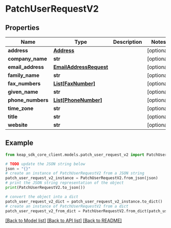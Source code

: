 # PatchUserRequestV2


## Properties

Name | Type | Description | Notes
------------ | ------------- | ------------- | -------------
**address** | [**Address**](Address.md) |  | [optional] 
**company_name** | **str** |  | [optional] 
**email_address** | [**EmailAddressRequest**](EmailAddressRequest.md) |  | [optional] 
**family_name** | **str** |  | [optional] 
**fax_numbers** | [**List[FaxNumber]**](FaxNumber.md) |  | [optional] 
**given_name** | **str** |  | [optional] 
**phone_numbers** | [**List[PhoneNumber]**](PhoneNumber.md) |  | [optional] 
**time_zone** | **str** |  | [optional] 
**title** | **str** |  | [optional] 
**website** | **str** |  | [optional] 

## Example

```python
from keap_sdk_core_client.models.patch_user_request_v2 import PatchUserRequestV2

# TODO update the JSON string below
json = "{}"
# create an instance of PatchUserRequestV2 from a JSON string
patch_user_request_v2_instance = PatchUserRequestV2.from_json(json)
# print the JSON string representation of the object
print(PatchUserRequestV2.to_json())

# convert the object into a dict
patch_user_request_v2_dict = patch_user_request_v2_instance.to_dict()
# create an instance of PatchUserRequestV2 from a dict
patch_user_request_v2_from_dict = PatchUserRequestV2.from_dict(patch_user_request_v2_dict)
```
[[Back to Model list]](../README.md#documentation-for-models) [[Back to API list]](../README.md#documentation-for-api-endpoints) [[Back to README]](../README.md)


